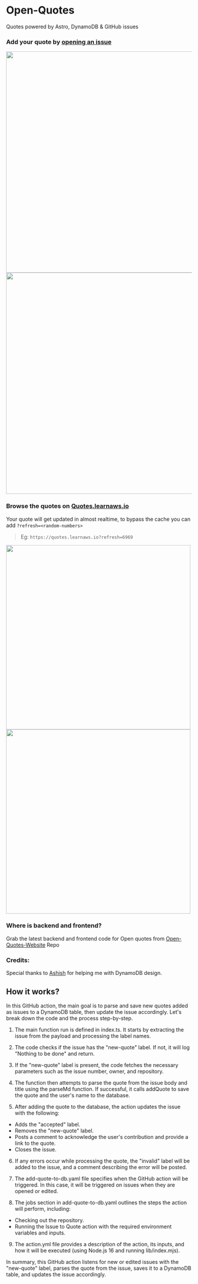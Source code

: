 # Open-Quotes
Quotes powered by Astro, DynamoDB & GitHub issues

### Add your quote by [opening an issue](https://github.com/LearnAWS-io/Open-Quotes/issues/new?assignees=&labels=new-quote&template=quote-template.yml&title=%5BQuote%5D%3A+)

<img src="https://user-images.githubusercontent.com/23727670/223242555-b2f98473-0ecb-4f63-b41f-70913a2bbb2e.png#gh-dark-mode-only" width="594px" height="600px"/>
<img src="https://user-images.githubusercontent.com/23727670/223243007-d1347ef7-ccaf-4128-90ac-e72705343a51.png#gh-light-mode-only" width="594px" height="600px"/>

### Browse the quotes on [Quotes.learnaws.io](https://quotes.learnaws.io)

Your quote will get updated in almost realtime, to bypass the cache you can add `?refresh=<random-numbers>`
> Eg: `https://quotes.learnaws.io?refresh=6969`

<img src="https://user-images.githubusercontent.com/23727670/223243002-7e1d7de8-fe3d-491c-80fa-10070d0bcce8.png#gh-dark-mode-only" height="500px"/>
<img src="https://user-images.githubusercontent.com/23727670/223243005-ef5a55e9-e575-404e-9436-e0d99fc5f3fc.png#gh-light-mode-only" height="500px"/>

### Where is backend and frontend?

Grab the latest backend and frontend code for Open quotes from [Open-Quotes-Website](https://github.com/LearnAWS-io/Open-Quotes-Website/) Repo

### Credits:

Special thanks to [Ashish](https://github.com/ashishpandey001) for helping me with DynamoDB design.

## How it works?

In this GitHub action, the main goal is to parse and save new quotes added as issues to a DynamoDB table, then update the issue accordingly. Let's break down the code and the process step-by-step.

1. The main function run is defined in index.ts. It starts by extracting the issue from the payload and processing the label names.

2. The code checks if the issue has the "new-quote" label. If not, it will log "Nothing to be done" and return.

3. If the "new-quote" label is present, the code fetches the necessary parameters such as the issue number, owner, and repository.

4. The function then attempts to parse the quote from the issue body and title using the parseMd function. If successful, it calls addQuote to save the quote and the user's name to the database.

5. After adding the quote to the database, the action updates the issue with the following:
  - Adds the "accepted" label.
  - Removes the "new-quote" label.
  - Posts a comment to acknowledge the user's contribution and provide a link to the quote.
  - Closes the issue.

6. If any errors occur while processing the quote, the "invalid" label will be added to the issue, and a comment describing the error will be posted.

7. The add-quote-to-db.yaml file specifies when the GitHub action will be triggered. In this case, it will be triggered on issues when they are opened or edited.

8. The jobs section in add-quote-to-db.yaml outlines the steps the action will perform, including:
  - Checking out the repository.
  - Running the Issue to Quote action with the required environment variables and inputs.

9. The action.yml file provides a description of the action, its inputs, and how it will be executed (using Node.js 16 and running lib/index.mjs).

In summary, this GitHub action listens for new or edited issues with the "new-quote" label, parses the quote from the issue, saves it to a DynamoDB table, and updates the issue accordingly.
